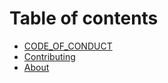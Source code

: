 # Table of contents

* [CODE\_OF\_CONDUCT](README.md)
* [Contributing](CONTRIBUTING.md)
* [About](<README (1).md>)
